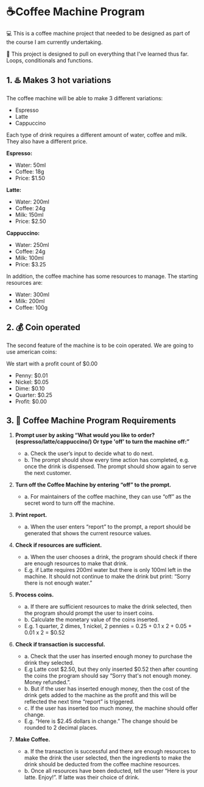 # ☕Coffee Machine Program

<p>💻 This is a coffee machine project that needed to be designed as part of the course I am currently undertaking.</p>
<p>📖 This project is designed to pull on everything that I've learned thus far. Loops, conditionals and functions. </p>

## 1. ♨️ Makes 3 hot variations 

<p>The coffee machine will be able to make 3 different variations:</p>
<ul>
    <li>Espresso</li>
    <li>Latte</li>
    <li>Cappuccino</li>
</ul>

<p>Each type of drink requires a different amount of water, coffee and milk. They also have a different price.</p>

**Espresso:**
<ul>
    <li>Water: 50ml</li>
    <li>Coffee: 18g</li>
    <li>Price: $1.50</li>
</ul>

**Latte:**
<ul>
    <li>Water: 200ml</li>
    <li>Coffee: 24g</li>
    <li>Milk: 150ml</li>
    <li>Price: $2.50</li>
</ul>

**Cappuccino:**
<ul>
    <li>Water: 250ml</li>
    <li>Coffee: 24g</li>
    <li>Milk: 100ml</li>
    <li>Price: $3.25</li>
</ul>

<p>In addition, the coffee machine has some resources to manage. The starting resources are:</p>
<ul>
    <li>Water: 300ml</li>
    <li>Milk: 200ml</li>
    <li>Coffee: 100g</li>
</ul>

## 2. 💰 Coin operated

<p>The second feature of the machine is to be coin operated. We are going to use american coins:</p>
<p>We start with a profit count of $0.00</p>
<ul>
    <li>Penny: $0.01</li>
    <li>Nickel: $0.05</li>
    <li>Dime: $0.10</li>
    <li>Quarter: $0.25</li>
    <li>Profit: $0.00</li>
</ul>

## 3. 📑 Coffee Machine Program Requirements

1. **Prompt user by asking “What would you like to order? (espresso/latte/cappuccino/) Or type 'off' to turn the machine off:”**
    - a. Check the user’s input to decide what to do next.
    - b. The prompt should show every time action has completed, e.g. once the drink is
    dispensed. The prompt should show again to serve the next customer.

2. **Turn off the Coffee Machine by entering “off” to the prompt.**
    - a. For maintainers of the coffee machine, they can use “off” as the secret word to turn off the
    machine.

3. **Print report.**
    - a. When the user enters “report” to the prompt, a report should be generated that shows the
    current resource values.

4. **Check if resources are sufficient.**
    - a. When the user chooses a drink, the program should check if there are enough resources
    to make that drink.
    - E.g. if Latte requires 200ml water but there is only 100ml left in the machine. It should not
    continue to make the drink but print: “Sorry there is not enough water.”

5. **Process coins.**
    - a. If there are sufficient resources to make the drink selected, then the program should
    prompt the user to insert coins.
    - b. Calculate the monetary value of the coins inserted. 
    - E.g. 1 quarter, 2 dimes, 1 nickel, 2 pennies = 0.25 + 0.1 x 2 + 0.05 + 0.01 x 2 = $0.52

6. **Check if transaction is successful.**
    - a. Check that the user has inserted enough money to purchase the drink they selected. 
    - E.g Latte cost $2.50, but they only inserted $0.52 then after counting the coins the program
    should say “Sorry that's not enough money. Money refunded.”.
    - b. But if the user has inserted enough money, then the cost of the drink gets added to the
    machine as the profit and this will be reflected the next time “report” is triggered.
    - c. If the user has inserted too much money, the machine should offer change.
    - E.g. “Here is $2.45 dollars in change.” The change should be rounded to 2 decimal
    places.

7. **Make Coffee.**
    - a. If the transaction is successful and there are enough resources to make the drink the user
    selected, then the ingredients to make the drink should be deducted from the coffee
    machine resources.
    - b. Once all resources have been deducted, tell the user “Here is your latte. Enjoy!”. If latte
    was their choice of drink.